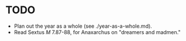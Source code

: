# TODO

+ Plan out the year as a whole (see ./year-as-a-whole.md).
+ Read Sextus *M* 7.87-88, for Anaxarchus on "dreamers and madmen."
